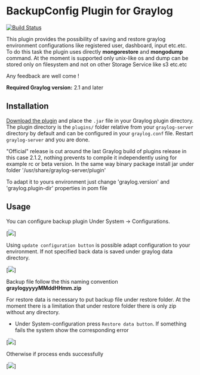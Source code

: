 # BackupConfig Plugin for Graylog

[![Build Status](https://api.travis-ci.org/fbalicchia/graylog-plugin-backup-configuration.svg?branch=master)](https://travis-ci.org/https://github.com/fbalicchia/graylog-plugin-backup-configuration.git)

This plugin provides the possibility of saving and restore graylog environment configurations like registered user, dashboard, input etc.etc. To do this task the plugin uses directly **mongorestore** and **mongodump** command.
At the moment is supported only unix-like os and dump can be stored only on filesystem and not on other Storage Service like s3 etc.etc

Any feedback are well come !

**Required Graylog version:** 2.1 and later

Installation
------------

[Download the plugin](https://github.com/fbalicchia/graylog-plugin-backup-configuration/releases)
and place the `.jar` file in your Graylog plugin directory. The plugin directory
is the `plugins/` folder relative from your `graylog-server` directory by default
and can be configured in your `graylog.conf` file.
Restart `graylog-server` and you are done.

"Official" release is cut around the last Graylog build of plugins release in this case 2.1.2, nothing prevents to compile it independently using 
for example rc or beta version. In the same way binary package install jar under folder '/usr/share/graylog-server/plugin'

To adapt it to yours environment just change 'graylog.version' and 'graylog.plugin-dir' properties in pom file 


Usage
-----

You can configure backup plugin Under System -> Configurations.

[![](https://github.com/fbalicchia/graylog-plugin-backup-configuration/blob/master/images/backupconf_overview.png)]

Using  `update configuration button` is possible adapt configuration to your environment. If not specified back data is saved under graylog data directory.

[![](https://github.com/fbalicchia/graylog-plugin-backup-configuration/blob/master/images/backupconf_popup.png)]

Backup file follow the this naming convention **graylogyyyyMMddHHmm.zip**

For restore data is necessary to put backup file under restore folder.
At the moment there is a limitation that under restore folder there is only zip without any directory.

* Under System-configuration press `Restore data button`. If something fails the system show the corresponding error

[![](https://github.com/fbalicchia/graylog-plugin-backup-configuration/blob/master/images/backup_conf_restore_fail.png)]

Otherwise if process ends successfully

[![](https://github.com/fbalicchia/graylog-plugin-backup-configuration/blob/master/images/backconfig_restore.png)]







